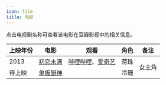 ```yaml
---
icon: film
title: 电影
---
```


点击电视剧名称可查看该电影在豆瓣影视中的相关信息。

<table>
<thead>
<tr>
    <th>上映年份</th>
    <th>电影</th>
    <th>观看</th>
    <th>角色</th>
    <th>备注</th>
</tr>
</thead>
<tbody>
<tr>
    <td>2013</td>
    <td><a href="https://movie.douban.com/subject/10833971/" target="_blank" rel="noopener noreferrer">初恋未满</a></td>
    <td><a href="https://www.bilibili.com/bangumi/play/ss12498/" target="_blank" rel="noopener noreferrer">哔哩哔哩</a>、<a href="https://www.iqiyi.com/v_19rrfwl6lc.html" target="_blank" rel="noopener noreferrer">爱奇艺</a></td>
    <td>蒋珠</td>
    <td rowspan="2">女主角</td>
</tr>
<tr>
    <td>待上映</td>
    <td><a href="https://movie.douban.com/subject/27119587/" target="_blank" rel="noopener noreferrer">单板厨神</a></td>
    <td></td>
    <td>冷珊</td>
</tr>
</tbody>
</table>